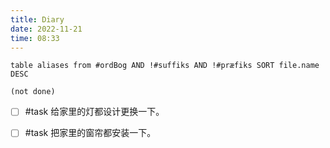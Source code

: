 ```yaml
---
title: Diary
date: 2022-11-21
time: 08:33
---
```


```dataview
table aliases from #ordBog AND !#suffiks AND !#præfiks SORT file.name DESC
```

```tasks
(not done)
```

- [ ] #task 给家里的灯都设计更换一下。
- [ ] #task 把家里的窗帘都安装一下。

